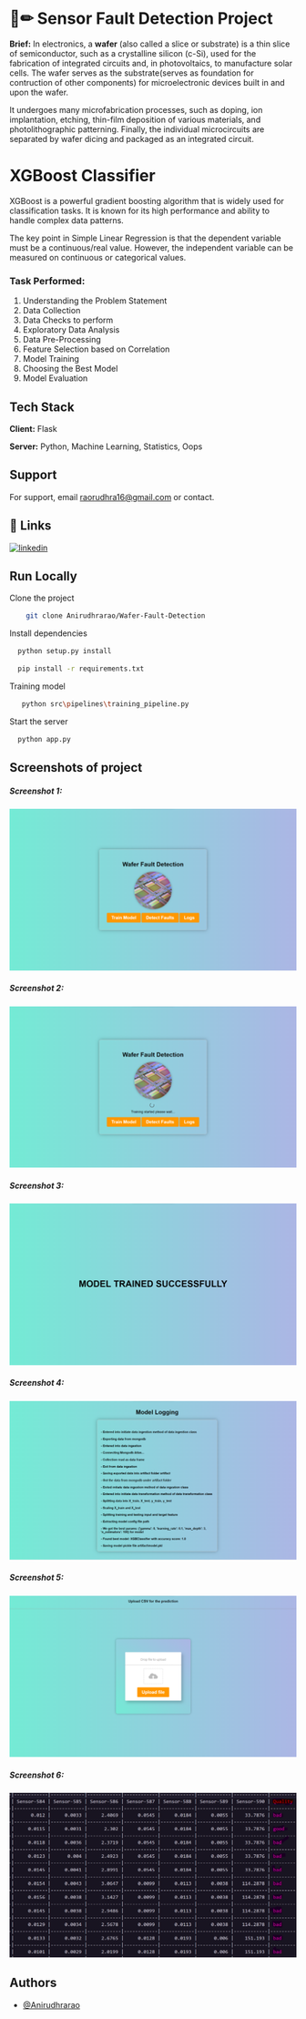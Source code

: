 # 📄✏ Sensor Fault Detection Project
**Brief:** In electronics, a **wafer** (also called a slice or substrate) is a thin slice of semiconductor, such as a crystalline silicon (c-Si), used for the fabrication of integrated circuits and, in photovoltaics, to manufacture solar cells. The wafer serves as the substrate(serves as foundation for contruction of other components) for microelectronic devices built in and upon the wafer. 

It undergoes many microfabrication processes, such as doping, ion implantation, etching, thin-film deposition of various materials, and photolithographic patterning. Finally, the individual microcircuits are separated by wafer dicing and packaged as an integrated circuit.



# XGBoost Classifier
XGBoost is a powerful gradient boosting algorithm that is widely used for classification tasks. It is known for its high performance and ability to handle complex data patterns.

The key point in Simple Linear Regression is that the dependent variable must be a continuous/real value. However, the independent variable can be measured on continuous or categorical values.
### Task Performed:
1. Understanding the Problem Statement
2. Data Collection
3. Data Checks to perform
4. Exploratory Data Analysis
5. Data Pre-Processing
6. Feature Selection based on Correlation
7. Model Training
8. Choosing the Best Model
9. Model Evaluation


## Tech Stack

**Client:** Flask

**Server:** Python, Machine Learning, Statistics, Oops


## Support

For support, email raorudhra16@gmail.com or contact.


## 🔗 Links
[![linkedin](https://img.shields.io/badge/linkedin-0A66C2?style=for-the-badge&logo=linkedin&logoColor=white)](https://www.linkedin.com/in/rao-anirudhra-aa013b240/)


## Run Locally

Clone the project

```bash
    git clone Anirudhrarao/Wafer-Fault-Detection
```

Install dependencies

```bash
  python setup.py install
```

```bash
  pip install -r requirements.txt
```
Training model 

```bash
   python src\pipelines\training_pipeline.py
```

Start the server

```bash
  python app.py
```


## Screenshots of project
##### Screenshot 1:
![App Screenshot](https://raw.githubusercontent.com/Anirudhrarao/Wafer-Fault-Detection/main/screenshot/wafer1.png)
##### Screenshot 2:
![App Screenshot](https://raw.githubusercontent.com/Anirudhrarao/Wafer-Fault-Detection/main/screenshot/wafer2.png)
##### Screenshot 3:
![App Screenshot](https://raw.githubusercontent.com/Anirudhrarao/Wafer-Fault-Detection/main/screenshot/wafer3.png)
##### Screenshot 4:
![App Screenshot](https://raw.githubusercontent.com/Anirudhrarao/Wafer-Fault-Detection/main/screenshot/wafer4.png)
##### Screenshot 5:
![App Screenshot](https://raw.githubusercontent.com/Anirudhrarao/Wafer-Fault-Detection/main/screenshot/wafer5.png)
##### Screenshot 6:
![App Screenshot](https://raw.githubusercontent.com/Anirudhrarao/Wafer-Fault-Detection/main/screenshot/wafer6.png)

## Authors

- [@Anirudhrarao](https://github.com/Anirudhrarao)
